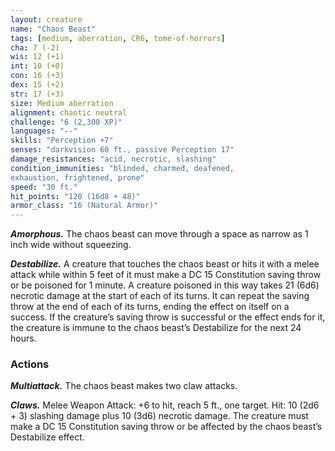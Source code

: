 ```yaml
---
layout: creature
name: "Chaos Beast"
tags: [medium, aberration, CR6, tome-of-horrors]
cha: 7 (-2)
wis: 12 (+1)
int: 10 (+0)
con: 16 (+3)
dex: 15 (+2)
str: 17 (+3)
size: Medium aberration
alignment: chaotic neutral
challenge: "6 (2,300 XP)"
languages: "--"
skills: "Perception +7"
senses: "darkvision 60 ft., passive Perception 17"
damage_resistances: "acid, necrotic, slashing"
condition_immunities: "blinded, charmed, deafened,
exhaustion, frightened, prone"
speed: "30 ft."
hit_points: "120 (16d8 + 48)"
armor_class: "16 (Natural Armor)"
---
```


***Amorphous.*** The chaos beast can move
through a space as narrow as 1 inch wide without
squeezing.

***Destabilize.*** A creature that touches the chaos
beast or hits it with a melee attack while within 5
feet of it must make a DC 15 Constitution saving throw or be poisoned for
1 minute. A creature poisoned in this way takes 21 (6d6) necrotic damage
at the start of each of its turns. It can repeat the saving throw at the end of
each of its turns, ending the effect on itself on a success. If the creature’s
saving throw is successful or the effect ends for it, the creature is immune
to the chaos beast’s Destabilize for the next 24 hours.

### Actions

***Multiattack.*** The chaos beast makes two claw attacks.

***Claws.*** Melee Weapon Attack: +6 to hit, reach 5 ft., one target. Hit: 10
(2d6 + 3) slashing damage plus 10 (3d6) necrotic damage. The creature
must make a DC 15 Constitution saving throw or be affected by the chaos
beast’s Destabilize effect.
